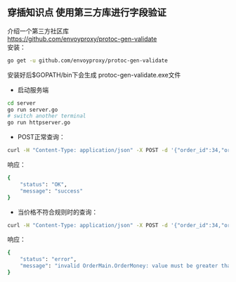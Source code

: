 ## 穿插知识点 使用第三方库进行字段验证
介绍一个第三方社区库  
https://github.com/envoyproxy/protoc-gen-validate  
安装： 
```bash
go get -u github.com/envoyproxy/protoc-gen-validate
```
安装好后$GOPATH/bin下会生成 protoc-gen-validate.exe文件



* 启动服务端
```bash
cd server
go run server.go
# switch another terminal
go run httpserver.go
```
* POST正常查询：
```bash
curl -H "Content-Type: application/json" -X POST -d '{"order_id":34,"order_no":"bj00123456","user_id":8901,"order_money":34.12,"order_details":[{"detail_id":101,"order_no":"bj30987","prod_id":789},{"detail_id":102,"order_no":"bj30988","prod_id":790}]}' "http://localhost:8080/v1/orders"
```
响应：
```bash
{
    "status": "OK",
    "message": "success"
}
```
* 当价格不符合规则时的查询：
```bash
curl -H "Content-Type: application/json" -X POST -d '{"order_id":34,"order_no":"bj00123456","user_id":8901,"order_money":1,"order_details":[{"detail_id":101,"order_no":"bj30987","prod_id":789},{"detail_id":102,"order_no":"bj30988","prod_id":790}]}' "http://localhost:8080/v1/orders"
```
响应：
```bash
{
    "status": "error",
    "message": "invalid OrderMain.OrderMoney: value must be greater than 1"
}
```

